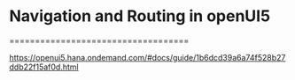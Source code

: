 # Navigation and Routing in openUI5
===================================

https://openui5.hana.ondemand.com/#docs/guide/1b6dcd39a6a74f528b27ddb22f15af0d.html